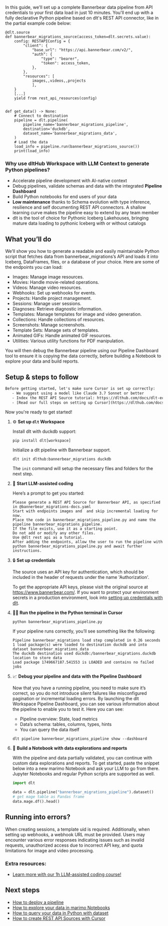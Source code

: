 In this guide, we'll set up a complete Bannerbear data pipeline from API credentials to your first data load in just 10 minutes. You'll end up with a fully declarative Python pipeline based on dlt's REST API connector, like in the partial example code below:

```python-outcome
@dlt.source
def bannerbear_migrations_source(access_token=dlt.secrets.value):
    config: RESTAPIConfig = {
        "client": {
            "base_url": "https://api.bannerbear.com/v2/",
            "auth": {
                "type": "bearer",
                "token": access_token,
            },
        },
        "resources": [
            images,,videos,,projects
            ],
    }
    [...]
    yield from rest_api_resources(config)


def get_data() -> None:
    # Connect to destination
    pipeline = dlt.pipeline(
        pipeline_name='bannerbear_migrations_pipeline',
        destination='duckdb',
        dataset_name='bannerbear_migrations_data', 
    )
    # Load the data
    load_info = pipeline.run(bannerbear_migrations_source())
    print(load_info) 
```

### Why use dltHub Workspace with LLM Context to generate Python pipelines?

- Accelerate pipeline development with AI-native context
- Debug pipelines, validate schemas and data with the integrated **Pipeline Dashboard**
- Build Python notebooks for end users of your data
- **Low maintenance** thanks to Schema evolution with type inference, resilience and self documenting REST API connectors. A shallow learning curve makes the pipeline easy to extend by any team member
- dlt is the tool of choice for Pythonic Iceberg Lakehouses, bringing mature data loading to pythonic Iceberg with or without catalogs

## What you’ll do

We’ll show you how to generate a readable and easily maintainable Python script that fetches data from bannerbear_migrations’s API and loads it into Iceberg, DataFrames, files, or a database of your choice. Here are some of the endpoints you can load:

- Images: Manage image resources.
- Movies: Handle movie-related operations.
- Videos: Manage video resources.
- Webhooks: Set up webhooks for events.
- Projects: Handle project management.
- Sessions: Manage user sessions.
- Diagnoses: Retrieve diagnostic information.
- Templates: Manage templates for image and video generation.
- Collections: Handle collections of resources.
- Screenshots: Manage screenshots.
- Template Sets: Manage sets of templates.
- Animated GIFs: Handle animated GIF resources.
- Utilities: Various utility functions for PDF manipulation.

You will then debug the Bannerbear pipeline using our Pipeline Dashboard tool to ensure it is copying the data correctly, before building a Notebook to explore your data and build reports.

## Setup & steps to follow

```default
Before getting started, let's make sure Cursor is set up correctly:
   - We suggest using a model like Claude 3.7 Sonnet or better
   - Index the REST API Source tutorial: https://dlthub.com/docs/dlt-ecosystem/verified-sources/rest_api/ and add it to context as **@dlt rest api**
   - [Read our full steps on setting up Cursor](https://dlthub.com/docs/dlt-ecosystem/llm-tooling/cursor-restapi#23-configuring-cursor-with-documentation)
```

Now you're ready to get started!

1. ⚙️ **Set up `dlt` Workspace**
    
    Install dlt with duckdb support:
    ```shell
    pip install dlt[workspace]
    ```

    Initialize a dlt pipeline with Bannerbear support.
    ```shell
    dlt init dlthub:bannerbear_migrations duckdb
    ```

    The `init` command will setup the necessary files and folders for the next step.
    
2. 🤠 **Start LLM-assisted coding**
    
    Here’s a prompt to get you started:
    
    ```prompt
    Please generate a REST API Source for Bannerbear API, as specified in @bannerbear_migrations-docs.yaml 
    Start with endpoints images and  and skip incremental loading for now. 
    Place the code in bannerbear_migrations_pipeline.py and name the pipeline bannerbear_migrations_pipeline. 
    If the file exists, use it as a starting point. 
    Do not add or modify any other files. 
    Use @dlt rest api as a tutorial. 
    After adding the endpoints, allow the user to run the pipeline with python bannerbear_migrations_pipeline.py and await further instructions.
    ```

    
3. 🔒 **Set up credentials** 
    
    The source uses an API key for authentication, which should be included in the header of requests under the name 'Authorization'.
    
    To get the appropriate API keys, please visit the original source at https://www.bannerbear.com/.
    If you want to protect your environment secrets in a production environment, look into [setting up credentials with dlt](https://dlthub.com/docs/walkthroughs/add_credentials).
    
4. 🏃‍♀️ **Run the pipeline in the Python terminal in Cursor**
    
    ```shell
    python bannerbear_migrations_pipeline.py
    ```
    
    If your pipeline runs correctly, you’ll see something like the following:
    
    ```shell
    Pipeline bannerbear_migrations load step completed in 0.26 seconds
    1 load package(s) were loaded to destination duckdb and into dataset bannerbear_migrations_data
    The duckdb destination used duckdb:/bannerbear_migrations.duckdb location to store data
    Load package 1749667187.541553 is LOADED and contains no failed jobs
    ```
    
5. 📈 **Debug your pipeline and data with the Pipeline Dashboard**

    Now that you have a running pipeline, you need to make sure it’s correct, so you do not introduce silent failures like misconfigured pagination or incremental loading errors. By launching the dlt Workspace Pipeline Dashboard, you can see various information about the pipeline to enable you to test it. Here you can see:
    - Pipeline overview: State, load metrics
    - Data’s schema: tables, columns, types, hints
    - You can query the data itself
    
    ```shell
    dlt pipeline bannerbear_migrations_pipeline show --dashboard
    ```
    
6. 🐍 **Build a Notebook with data explorations and reports**

    With the pipeline and data partially validated, you can continue with custom data explorations and reports. To get started, paste the snippet below into a new marimo Notebook and ask your LLM to go from there. Jupyter Notebooks and regular Python scripts are supported as well.

    
    ```python
    import dlt

   data = dlt.pipeline("bannerbear_migrations_pipeline").dataset()
   # get mage table as Pandas frame
   data.mage.df().head()
    ```

## Running into errors?

When creating sessions, a template uid is required. Additionally, when setting up webhooks, a webhook URL must be provided. Users may encounter various error responses indicating issues such as invalid requests, unauthorized access due to incorrect API key, and quota limitations for image and video processing.

### Extra resources:

- [Learn more with our 1h LLM-assisted coding course!](https://www.youtube.com/watch?v=GGid70rnJuM)

## Next steps

- [How to deploy a pipeline](https://dlthub.com/docs/walkthroughs/deploy-a-pipeline)
- [How to explore your data in marimo Notebooks](https://dlthub.com/docs/general-usage/dataset-access/marimo)
- [How to query your data in Python with dataset](https://dlthub.com/docs/general-usage/dataset-access/dataset)
- [How to create REST API Sources with Cursor](https://dlthub.com/docs/dlt-ecosystem/llm-tooling/cursor-restapi)